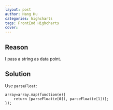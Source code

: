 ```yaml
---
layout: post
author: Hang Hu
categories: highcharts
tags: FrontEnd Highcharts 
cover: 
---
```


## Reason

I pass a string as data point.

## Solution

Use `parseFloat`:

```
array=array.map(function(e){
	return [parseFloat(e[0]), parseFloat(e[1])];
});
```

